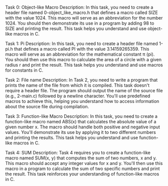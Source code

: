 Task 0: Object-like Macro
Description: In this task, you need to create a header file named 0-object_like_macro.h that defines a macro called SIZE with the value 1024. This macro will serve as an abbreviation for the number 1024. You should then demonstrate its use in a program by adding 98 to SIZE and printing the result. This task helps you understand and use object-like macros in C.

Task 1: Pi
Description: In this task, you need to create a header file named 1-pi.h that defines a macro called PI with the value 3.14159265359. This macro will serve as an abbreviation for the mathematical constant π (pi). You should then use this macro to calculate the area of a circle with a given radius r and print the result. This task helps you understand and use macros for constants in C.

Task 2: File name
Description: In Task 2, you need to write a program that prints the name of the file from which it is compiled. This task doesn't require a header file. The program should output the name of the source file (e.g., 2-main.c) followed by a newline character. You'll use predefined macros to achieve this, helping you understand how to access information about the source file during compilation.

Task 3: Function-like Macro
Description: In this task, you need to create a function-like macro named ABS(x) that calculates the absolute value of a given number x. The macro should handle both positive and negative input values. You'll demonstrate its use by applying it to two different numbers and printing the results. This task helps you understand and use function-like macros in C.

Task 4: SUM
Description: Task 4 requires you to create a function-like macro named SUM(x, y) that computes the sum of two numbers, x and y. This macro should accept any integer values for x and y. You'll then use this macro in a program to calculate the sum of two specific numbers and print the result. This task reinforces your understanding of function-like macros in C.